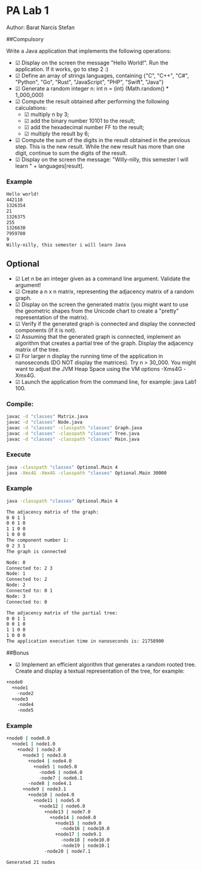 # PA Lab 1

Author: Barat Narcis Stefan

##Compulsory

Write a Java application that implements the following operations:
- &#9745; Display on the screen the message "Hello World!". Run the application. If it works, go to step 2 :)
- &#9745; Define an array of strings languages, containing {"C", "C++", "C#", "Python", "Go", "Rust", "JavaScript", "PHP", "Swift", "Java"}
- &#9745; Generate a random integer n: int n = (int) (Math.random() * 1_000_000)
- &#9745; Compute the result obtained after performing the following calculations:
    - &#9745; multiply n by 3;
    - &#9745; add the binary number 10101 to the result;
    - &#9745; add the hexadecimal number FF to the result;
    - &#9745; multiply the result by 6;
- &#9745; Compute the sum of the digits in the result obtained in the previous step. This is the new result. While the new result has more than one digit, continue to sum the digits of the result.
- &#9745; Display on the screen the message: "Willy-nilly, this semester I will learn " + languages[result].


### Example
```bash
Hello world!
442118
1326354
21
1326375
255
1326630
7959780
9
Willy-nilly, this semester i will learn Java
```

## Optional

- &#9745; Let n be an integer given as a command line argument. Validate the argument!
- &#9745; Create a n x n matrix, representing the adjacency matrix of a random graph.
- &#9745; Display on the screen the generated matrix (you might want to use the geometric shapes from the Unicode chart to create a "pretty" representation of the matrix).
- &#9745; Verify if the generated graph is connected and display the connected components (if it is not).
- &#9745; Assuming that the generated graph is connected, implement an algorithm that creates a partial tree of the graph. Display the adjacency matrix of the tree.
- &#9745; For larger n display the running time of the application in nanoseconds (DO NOT display the matrices). Try n > 30_000. You might want to adjust the JVM Heap Space using the VM options -Xms4G -Xmx4G.
- &#9745; Launch the application from the command line, for example: java Lab1 100.


### Compile:

```bash
javac -d "classes" Matrix.java
javac -d "classes" Node.java
javac -d "classes" -classpath "classes" Graph.java
javac -d "classes" -classpath "classes" Tree.java
javac -d "classes" -classpath "classes" Main.java
```

### Execute
```bash
java -classpath "classes" Optional.Main 4
java -Xms4G -Xmx4G -classpath "classes" Optional.Main 30000
```

### Example
```bash
java -classpath "classes" Optional.Main 4

The adjacency matrix of the graph:
0 0 1 1
0 0 1 0
1 1 0 0
1 0 0 0
The component number 1:
0 2 3 1
The graph is connected

Node: 0
Connected to: 2 3
Node: 1
Connected to: 2
Node: 2
Connected to: 0 1
Node: 3
Connected to: 0

The adjacency matrix of the partial tree:
0 0 1 1
0 0 1 0
1 1 0 0
1 0 0 0
The application execution time in nanoseconds is: 21758900
```

##Bonus

- &#9745; Implement an efficient algorithm that generates a random rooted tree. Create and display a textual representation of the tree, for example:

```bash
+node0
  +node1
    -node2
  +node3
    -node4
    -node5
```



### Example
```bash
+node0 | node0.0
  +node1 | node1.0
    +node2 | node2.0
      +node3 | node3.0
        +node4 | node4.0
          +node5 | node5.0
            -node6 | node6.0
            -node7 | node6.1
        -node8 | node4.1
      +node9 | node3.1
        +node10 | node4.0
          +node11 | node5.0
            +node12 | node6.0
              +node13 | node7.0
                +node14 | node8.0
                  +node15 | node9.0
                    -node16 | node10.0
                  +node17 | node9.1
                    -node18 | node10.0
                    -node19 | node10.1
              -node20 | node7.1

Generated 21 nodes
```
